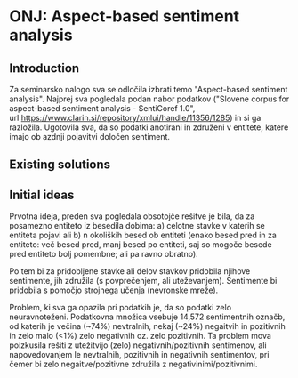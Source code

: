 # ONJ: Aspect-based sentiment analysis

## Introduction
Za seminarsko nalogo sva se odločila izbrati temo "Aspect-based sentiment analysis". Najprej sva pogledala podan nabor podatkov ("Slovene corpus for aspect-based sentiment analysis - SentiCoref 1.0", url:https://www.clarin.si/repository/xmlui/handle/11356/1285) in si ga razložila. Ugotovila sva, da so podatki anotirani in združeni v entitete, katere imajo ob azdnji pojavitvi določen sentiment.

## Existing solutions


## Initial ideas
Prvotna ideja, preden sva pogledala obsotojče rešitve je bila, da za posamezno entiteto iz besedila dobima:
a) celotne stavke v katerih se entiteta pojavi ali
b) n okoliških besed ob entiteti (enako besed pred in za entiteto: več besed pred, manj besed po entiteti, saj so mogoče besede pred entiteto bolj pomembne; ali pa ravno obratno).

Po tem bi za pridobljene stavke ali delov stavkov pridobila njihove sentimente, jih združila (s povprečenjem, ali uteževanjem). Sentimente bi pridobila s pomočjo strojnega učenja (nevronske mreže).

Problem, ki sva ga opazila pri podatkih je, da so podatki zelo neuravnoteženi. Podatkovna množica vsebuje 14,572 sentimentnih označb, od katerih je večina (~74%) nevtralnih, nekaj (~24%) negaitvih in pozitivnih in zelo malo (<1%) zelo negativnih oz. zelo pozitivnih. Ta problem mova poizkusila rešiti z utežitvijo (zelo) negativnih/pozitivnih sentimenov, ali napovedovanjem le nevtralnih, pozitivnih in negativnih sentimentov, pri čemer bi zelo negaitve/pozitivne združila z negativinimi/pozitivnimi.
